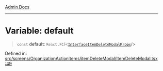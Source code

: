 [Admin Docs](/)

***

# Variable: default

> `const` **default**: `React.FC`/<[`InterfaceItemDeleteModalProps`](screens/OrganizationActionItems/itemDeleteModal/ItemDeleteModal/README/interfaces/InterfaceItemDeleteModalProps.md)/>

Defined in: [src/screens/OrganizationActionItems/itemDeleteModal/ItemDeleteModal.tsx:49](https://github.com/PalisadoesFoundation/talawa-admin/blob/main/src/screens/OrganizationActionItems/itemDeleteModal/ItemDeleteModal.tsx#L49)
